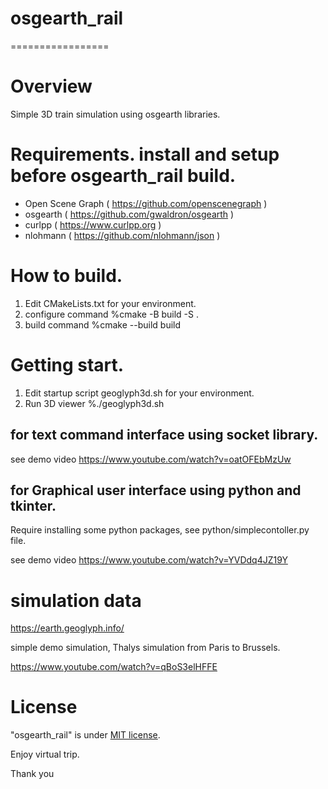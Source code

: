 # osgearth_rail
=================

# Overview

Simple 3D train simulation using osgearth libraries.

# Requirements. install and setup before osgearth_rail build.

  * Open Scene Graph ( https://github.com/openscenegraph )
  * osgearth         ( https://github.com/gwaldron/osgearth )
  * curlpp           ( https://www.curlpp.org )
  * nlohmann         ( https://github.com/nlohmann/json )

# How to build.
  1. Edit CMakeLists.txt for your environment.
  2. configure command %cmake -B build -S .
  3. build command     %cmake --build build

# Getting start.

  1. Edit startup script geoglyph3d.sh for your environment.
  2. Run 3D viewer     %./geoglyph3d.sh

  ## for text command interface using socket library.

see demo video
https://www.youtube.com/watch?v=oatOFEbMzUw


  ## for Graphical user interface using python and tkinter.
Require installing some python packages, see python/simplecontoller.py file.

see demo video
https://www.youtube.com/watch?v=YVDdq4JZ19Y

# simulation data

https://earth.geoglyph.info/

simple demo simulation,
Thalys simulation from Paris to Brussels.

https://www.youtube.com/watch?v=qBoS3elHFFE


# License
 
"osgearth_rail" is under [MIT license](https://en.wikipedia.org/wiki/MIT_License).
 
Enjoy virtual trip.
 
Thank you


